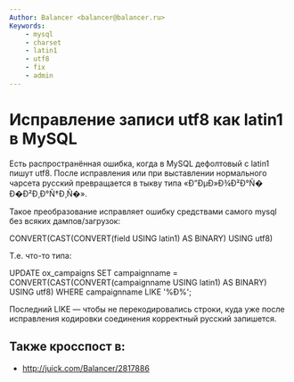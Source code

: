 ```yaml
---
Author: Balancer <balancer@balancer.ru>
Keywords:
    - mysql
    - charset
    - latin1
    - utf8
    - fix
    - admin
---
```


# Исправление записи utf8 как latin1 в MySQL

Есть распространённая ошибка, когда в MySQL дефолтовый с latin1 пишут utf8. После исправления или при выставлении нормального чарсета русский превращается в тыкву типа «Ð”ÐµÐ»Ð¾Ð²Ð°Ñ� Ð�Ð²Ð¸Ð°Ñ†Ð¸Ñ�».

Такое преобразование исправляет ошибку средствами самого mysql без всяких дампов/загрузок:

CONVERT(CAST(CONVERT(field USING latin1) AS BINARY) USING utf8)

Т.е. что-то типа:

UPDATE ox_campaigns SET campaignname = CONVERT(CAST(CONVERT(campaignname USING latin1) AS BINARY) USING utf8) WHERE campaignname LIKE '%Ð%';

Последний LIKE — чтобы не перекодировались строки, куда уже после исправления кодировки соединения корректный русский запишется.

## Также кросспост в:

* http://juick.com/Balancer/2817886

